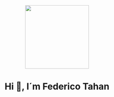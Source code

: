 <div align="center">
    <img src="https://media.giphy.com/media/h408T6Y5GfmXBKW62l/giphy.gif" width="200" />
    <h1 align="center"> Hi 👋, I´m Federico Tahan</h1>

</div>
